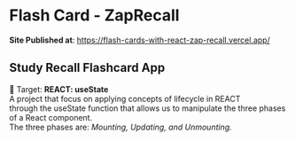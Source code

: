 # Flash Card - ZapRecall 
**Site Published at**: https://flash-cards-with-react-zap-recall.vercel.app/


## Study Recall Flashcard App</br>
🎯 Target: **REACT: useState**</br>
A project that focus on applying concepts of lifecycle in REACT </br>
through the useState function that allows us to manipulate the three phases of a React component. </br>
The three phases are: *Mounting, Updating, and Unmounting.*
